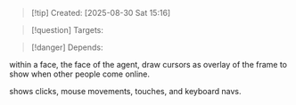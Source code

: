 
>[!tip] Created: [2025-08-30 Sat 15:16]

>[!question] Targets: 

>[!danger] Depends: 

within a face, the face of the agent, draw cursors as overlay of the frame to show when other people come online.

shows clicks, mouse movements, touches, and keyboard navs.